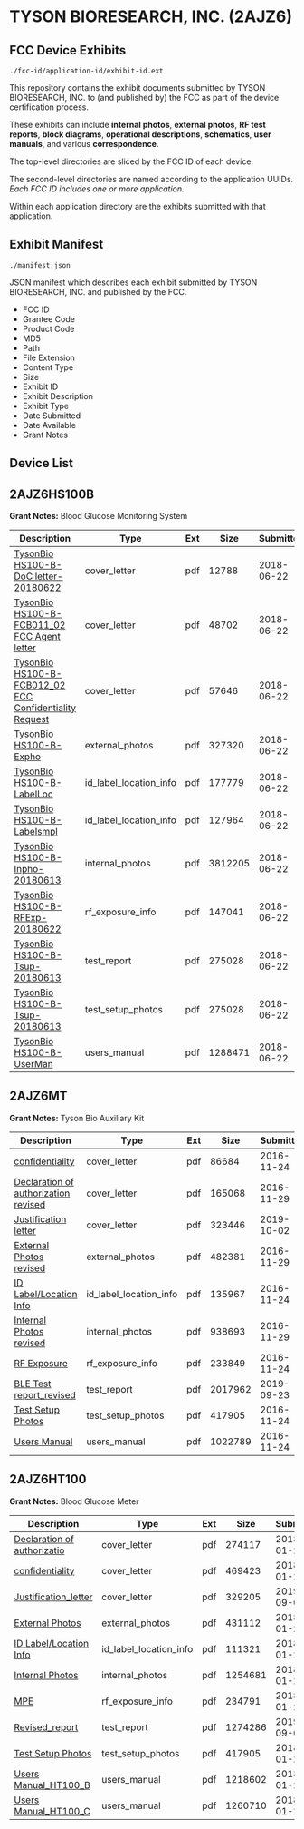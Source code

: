 # TYSON BIORESEARCH, INC. (2AJZ6)
## FCC Device Exhibits

```
./fcc-id/application-id/exhibit-id.ext
```

This repository contains the exhibit documents submitted by TYSON BIORESEARCH, INC. to (and published by) the FCC as part of the device certification process.

These exhibits can include **internal photos**, **external photos**, **RF test reports**, **block diagrams**, **operational descriptions**, **schematics**, **user manuals**, and various **correspondence**.

The top-level directories are sliced by the FCC ID of each device.

The second-level directories are named according to the application UUIDs. *Each FCC ID includes one or more application.*

Within each application directory are the exhibits submitted with that application. 

## Exhibit Manifest

```
./manifest.json
```

JSON manifest which describes each exhibit submitted by TYSON BIORESEARCH, INC. and published by the FCC.

- FCC ID
- Grantee Code
- Product Code
- MD5
- Path
- File Extension
- Content Type
- Size
- Exhibit ID
- Exhibit Description
- Exhibit Type
- Date Submitted
- Date Available
- Grant Notes

## Device List
## 2AJZ6HS100B
**Grant Notes:** Blood Glucose Monitoring System

| Description | Type | Ext | Size | Submitted | Available |
| ----------- | ---- | --- | ---- | --------- | --------- |
| [TysonBio HS100-B- DoC letter-20180622](2AJZ6HS100B/ce53eb62a2138075b64edf4e4d0c6c02/3898132.pdf) | cover_letter | pdf | 12788 | 2018-06-22 | 2018-06-22 |
| [TysonBio HS100-B- FCB011_02 FCC Agent letter](2AJZ6HS100B/ce53eb62a2138075b64edf4e4d0c6c02/3898134.pdf) | cover_letter | pdf | 48702 | 2018-06-22 | 2018-06-22 |
| [TysonBio HS100-B- FCB012_02 FCC Confidentiality Request](2AJZ6HS100B/ce53eb62a2138075b64edf4e4d0c6c02/3898135.pdf) | cover_letter | pdf | 57646 | 2018-06-22 | 2018-06-22 |
| [TysonBio HS100-B- Expho](2AJZ6HS100B/ce53eb62a2138075b64edf4e4d0c6c02/3898133.pdf) | external_photos | pdf | 327320 | 2018-06-22 | 2018-06-22 |
| [TysonBio HS100-B- LabelLoc](2AJZ6HS100B/ce53eb62a2138075b64edf4e4d0c6c02/3898137.pdf) | id_label_location_info | pdf | 177779 | 2018-06-22 | 2018-06-22 |
| [TysonBio HS100-B- Labelsmpl](2AJZ6HS100B/ce53eb62a2138075b64edf4e4d0c6c02/3898138.pdf) | id_label_location_info | pdf | 127964 | 2018-06-22 | 2018-06-22 |
| [TysonBio HS100-B- Inpho-20180613](2AJZ6HS100B/ce53eb62a2138075b64edf4e4d0c6c02/3898136.pdf) | internal_photos | pdf | 3812205 | 2018-06-22 | 2018-06-22 |
| [TysonBio HS100-B- RFExp-20180622](2AJZ6HS100B/ce53eb62a2138075b64edf4e4d0c6c02/3898139.pdf) | rf_exposure_info | pdf | 147041 | 2018-06-22 | 2018-06-22 |
| [TysonBio HS100-B- Tsup-20180613](2AJZ6HS100B/ce53eb62a2138075b64edf4e4d0c6c02/3898141.pdf) | test_report | pdf | 275028 | 2018-06-22 | 2018-06-22 |
| [TysonBio HS100-B- Tsup-20180613](2AJZ6HS100B/ce53eb62a2138075b64edf4e4d0c6c02/3898141.pdf) | test_setup_photos | pdf | 275028 | 2018-06-22 | 2018-06-22 |
| [TysonBio HS100-B- UserMan](2AJZ6HS100B/ce53eb62a2138075b64edf4e4d0c6c02/3898142.pdf) | users_manual | pdf | 1288471 | 2018-06-22 | 2018-06-22 |
## 2AJZ6MT
**Grant Notes:** Tyson Bio Auxiliary Kit

| Description | Type | Ext | Size | Submitted | Available |
| ----------- | ---- | --- | ---- | --------- | --------- |
| [confidentiality](2AJZ6MT/a4b94c402420682d679ee10b7e636627/3205698.pdf) | cover_letter | pdf | 86684 | 2016-11-24 | 2016-11-29 |
| [Declaration of authorization revised](2AJZ6MT/a4b94c402420682d679ee10b7e636627/3210977.pdf) | cover_letter | pdf | 165068 | 2016-11-29 | 2016-11-29 |
| [Justification letter](2AJZ6MT/a4b94c402420682d679ee10b7e636627/4468645.pdf) | cover_letter | pdf | 323446 | 2019-10-02 | 2016-11-29 |
| [External Photos revised](2AJZ6MT/a4b94c402420682d679ee10b7e636627/3210978.pdf) | external_photos | pdf | 482381 | 2016-11-29 | 2017-05-24 |
| [ID Label/Location Info](2AJZ6MT/a4b94c402420682d679ee10b7e636627/3205705.pdf) | id_label_location_info | pdf | 135967 | 2016-11-24 | 2016-11-29 |
| [Internal Photos revised](2AJZ6MT/a4b94c402420682d679ee10b7e636627/3210979.pdf) | internal_photos | pdf | 938693 | 2016-11-29 | 2017-05-24 |
| [RF Exposure](2AJZ6MT/a4b94c402420682d679ee10b7e636627/3205703.pdf) | rf_exposure_info | pdf | 233849 | 2016-11-24 | 2016-11-29 |
| [BLE Test report_revised](2AJZ6MT/a4b94c402420682d679ee10b7e636627/4454250.pdf) | test_report | pdf | 2017962 | 2019-09-23 | 2016-11-29 |
| [Test Setup Photos](2AJZ6MT/a4b94c402420682d679ee10b7e636627/3205708.pdf) | test_setup_photos | pdf | 417905 | 2016-11-24 | 2017-05-24 |
| [Users Manual](2AJZ6MT/a4b94c402420682d679ee10b7e636627/3205709.pdf) | users_manual | pdf | 1022789 | 2016-11-24 | 2017-05-24 |
## 2AJZ6HT100
**Grant Notes:** Blood Glucose Meter

| Description | Type | Ext | Size | Submitted | Available |
| ----------- | ---- | --- | ---- | --------- | --------- |
| [Declaration of authorizatio](2AJZ6HT100/f6e681019f1099c0ea89482554224b7d/3730052.pdf) | cover_letter | pdf | 274117 | 2018-01-26 | 2018-01-29 |
| [confidentiality](2AJZ6HT100/f6e681019f1099c0ea89482554224b7d/3730055.pdf) | cover_letter | pdf | 469423 | 2018-01-26 | 2018-01-29 |
| [Justification_letter](2AJZ6HT100/f6e681019f1099c0ea89482554224b7d/4433305.pdf) | cover_letter | pdf | 329205 | 2019-09-06 | 2018-01-29 |
| [External Photos](2AJZ6HT100/f6e681019f1099c0ea89482554224b7d/3730058.pdf) | external_photos | pdf | 431112 | 2018-01-26 | 2018-07-26 |
| [ID Label/Location Info](2AJZ6HT100/f6e681019f1099c0ea89482554224b7d/3730051.pdf) | id_label_location_info | pdf | 111321 | 2018-01-26 | 2018-01-29 |
| [Internal Photos](2AJZ6HT100/f6e681019f1099c0ea89482554224b7d/3730059.pdf) | internal_photos | pdf | 1254681 | 2018-01-26 | 2018-07-26 |
| [MPE](2AJZ6HT100/f6e681019f1099c0ea89482554224b7d/3730047.pdf) | rf_exposure_info | pdf | 234791 | 2018-01-26 | 2018-01-29 |
| [Revised_report](2AJZ6HT100/f6e681019f1099c0ea89482554224b7d/4433304.pdf) | test_report | pdf | 1274286 | 2019-09-06 | 2018-01-29 |
| [Test Setup Photos](2AJZ6HT100/f6e681019f1099c0ea89482554224b7d/3205708.pdf) | test_setup_photos | pdf | 417905 | 2018-01-26 | 2018-07-26 |
| [Users Manual_HT100_B](2AJZ6HT100/f6e681019f1099c0ea89482554224b7d/3730056.pdf) | users_manual | pdf | 1218602 | 2018-01-26 | 2018-07-26 |
| [Users Manual_HT100_C](2AJZ6HT100/f6e681019f1099c0ea89482554224b7d/3730057.pdf) | users_manual | pdf | 1260710 | 2018-01-26 | 2018-07-26 |
